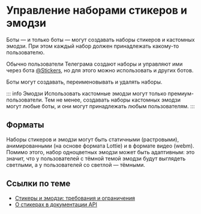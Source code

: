 # Управление наборами стикеров и эмодзи

Боты — и только боты — могут создавать наборы стикеров и кастомных эмодзи.
При этом каждый набор должен принадлежать какому-то пользователю.

Обычно пользователи Телеграма создают наборы и управляют ими через бота [@Stickers](https://t.me/stickers),
но для этого можно использовать и других ботов.

Боты могут создавать, переименовывать и удалять наборы.

::: info Эмодзи
Использовать кастомные эмодзи могут только премиум-пользователи. Тем не менее, создавать наборы кастомных эмодзи могут
любые боты, и они могут принадлежать любым пользователям.
:::

## Форматы

Наборы стикеров и эмодзи могут быть статичными (растровыми), анимированными (на основе формата Lottie) и в формате видео
(webm). Помимо этого, набор одноцветных эмодзи может быть адаптивным: это значит, что у пользователей с тёмной темой
эмодзи будут выглядеть светлыми, а у пользователей со светлой — тёмными.

## Ссылки по теме

- [Стикеры и эмодзи: требования и ограничения](https://core.telegram.org/stickers)
- [О стикерах в документации API](https://core.telegram.org/bots/features#stickers-and-custom-emoji)
